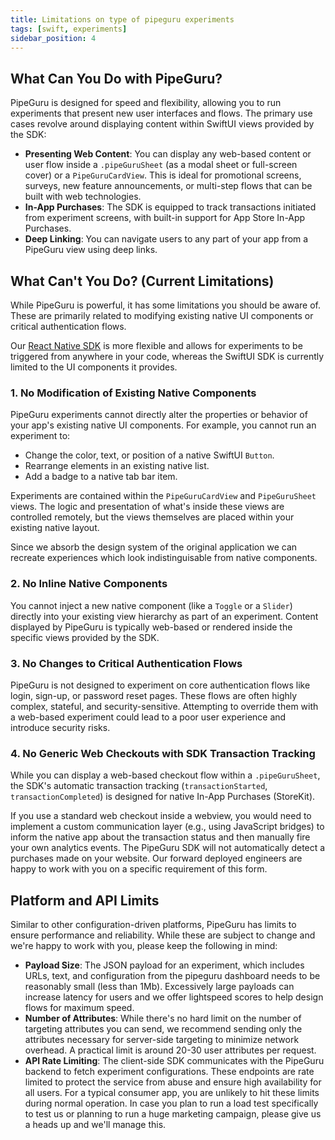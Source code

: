 ```yaml
---
title: Limitations on type of pipeguru experiments
tags: [swift, experiments]
sidebar_position: 4
---
```


## What Can You Do with PipeGuru?

PipeGuru is designed for speed and flexibility, allowing you to run experiments that present new user interfaces and flows. The primary use cases revolve around displaying content within SwiftUI views provided by the SDK:

*   **Presenting Web Content**: You can display any web-based content or user flow inside a `.pipeGuruSheet` (as a modal sheet or full-screen cover) or a `PipeGuruCardView`. This is ideal for promotional screens, surveys, new feature announcements, or multi-step flows that can be built with web technologies.
*   **In-App Purchases**: The SDK is equipped to track transactions initiated from experiment screens, with built-in support for App Store In-App Purchases.
*   **Deep Linking**: You can navigate users to any part of your app from a PipeGuru view using deep links.

## What Can't You Do? (Current Limitations)

While PipeGuru is powerful, it has some limitations you should be aware of. These are primarily related to modifying existing native UI components or critical authentication flows.

Our [React Native SDK](/category/react-native) is more flexible and allows for experiments to be triggered from anywhere in your code, whereas the SwiftUI SDK is currently limited to the UI components it provides.

### 1. No Modification of Existing Native Components

PipeGuru experiments cannot directly alter the properties or behavior of your app's existing native UI components. For example, you cannot run an experiment to:

- Change the color, text, or position of a native SwiftUI `Button`.
- Rearrange elements in an existing native list.
- Add a badge to a native tab bar item.

Experiments are contained within the `PipeGuruCardView` and `PipeGuruSheet` views. The logic and presentation of what's inside these views are controlled remotely, but the views themselves are placed within your existing native layout.

Since we absorb the design system of the original application we can recreate experiences which look indistinguisable from native components.

### 2. No Inline Native Components

You cannot inject a new native component (like a `Toggle` or a `Slider`) directly into your existing view hierarchy as part of an experiment. Content displayed by PipeGuru is typically web-based or rendered inside the specific views provided by the SDK.

### 3. No Changes to Critical Authentication Flows

PipeGuru is not designed to experiment on core authentication flows like login, sign-up, or password reset pages. These flows are often highly complex, stateful, and security-sensitive. Attempting to override them with a web-based experiment could lead to a poor user experience and introduce security risks.

### 4. No Generic Web Checkouts with SDK Transaction Tracking

While you can display a web-based checkout flow within a `.pipeGuruSheet`, the SDK's automatic transaction tracking (`transactionStarted`, `transactionCompleted`) is designed for native In-App Purchases (StoreKit).

If you use a standard web checkout inside a webview, you would need to implement a custom communication layer (e.g., using JavaScript bridges) to inform the native app about the transaction status and then manually fire your own analytics events. The PipeGuru SDK will not automatically detect a purchases made on your website. Our forward deployed engineers are happy to work with you on a specific requirement of this form.

## Platform and API Limits

Similar to other configuration-driven platforms, PipeGuru has limits to ensure performance and reliability. While these are subject to change and we're happy to work with you, please keep the following in mind:

- **Payload Size**: The JSON payload for an experiment, which includes URLs, text, and configuration from the pipeguru dashboard needs to be reasonably small (less than 1Mb). Excessively large payloads can increase latency for users and we offer lightspeed scores to help design flows for maximum speed.
- **Number of Attributes**: While there's no hard limit on the number of targeting attributes you can send, we recommend sending only the attributes necessary for server-side targeting to minimize network overhead. A practical limit is around 20-30 user attributes per request. 
- **API Rate Limiting**: The client-side SDK communicates with the PipeGuru backend to fetch experiment configurations. These endpoints are rate limited to protect the service from abuse and ensure high availability for all users. For a typical consumer app, you are unlikely to hit these limits during normal operation. In case you plan to run a load test specifically to test us or planning to run a huge marketing campaign, please give us a heads up and we'll manage this.